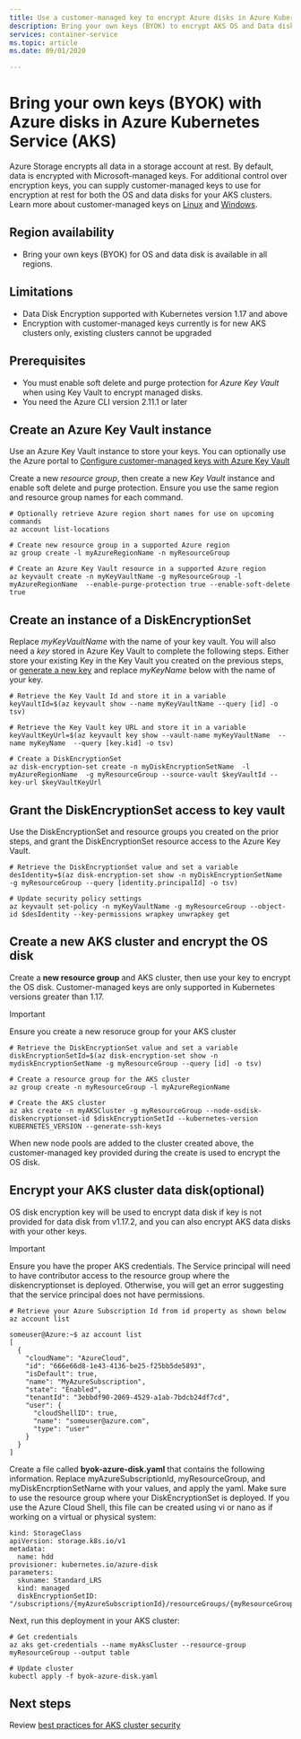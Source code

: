 ```yaml
---
title: Use a customer-managed key to encrypt Azure disks in Azure Kubernetes Service (AKS)
description: Bring your own keys (BYOK) to encrypt AKS OS and Data disks.
services: container-service
ms.topic: article
ms.date: 09/01/2020

---
```


# Bring your own keys (BYOK) with Azure disks in Azure Kubernetes Service (AKS)

Azure Storage encrypts all data in a storage account at rest. By default, data is encrypted with Microsoft-managed keys. For additional control over encryption keys, you can supply customer-managed keys to use for encryption at rest for both the OS and data disks for your AKS clusters. Learn more about customer-managed keys on [Linux][customer-managed-keys-linux] and [Windows][customer-managed-keys-windows].

## Region availability
* Bring your own keys (BYOK) for OS and data disk is available in all regions.

## Limitations
* Data Disk Encryption supported with Kubernetes version 1.17 and above
* Encryption with customer-managed keys currently is for new AKS clusters only, existing clusters cannot be upgraded

## Prerequisites
* You must enable soft delete and purge protection for *Azure Key Vault* when using Key Vault to encrypt managed disks.
* You need the Azure CLI version 2.11.1 or later

## Create an Azure Key Vault instance

Use an Azure Key Vault instance to store your keys.  You can optionally use the Azure portal to [Configure customer-managed keys with Azure Key Vault][byok-azure-portal]

Create a new *resource group*, then create a new *Key Vault* instance and enable soft delete and purge protection.  Ensure you use the same region and resource group names for each command.

```azurecli-interactive
# Optionally retrieve Azure region short names for use on upcoming commands
az account list-locations
```

```azurecli-interactive
# Create new resource group in a supported Azure region
az group create -l myAzureRegionName -n myResourceGroup

# Create an Azure Key Vault resource in a supported Azure region
az keyvault create -n myKeyVaultName -g myResourceGroup -l myAzureRegionName  --enable-purge-protection true --enable-soft-delete true
```

## Create an instance of a DiskEncryptionSet

Replace *myKeyVaultName* with the name of your key vault.  You will also need a *key* stored in Azure Key Vault to complete the following steps.  Either store your existing Key in the Key Vault you created on the previous steps, or [generate a new key][key-vault-generate] and replace *myKeyName* below with the name of your key.
    
```azurecli-interactive
# Retrieve the Key Vault Id and store it in a variable
keyVaultId=$(az keyvault show --name myKeyVaultName --query [id] -o tsv)

# Retrieve the Key Vault key URL and store it in a variable
keyVaultKeyUrl=$(az keyvault key show --vault-name myKeyVaultName  --name myKeyName  --query [key.kid] -o tsv)

# Create a DiskEncryptionSet
az disk-encryption-set create -n myDiskEncryptionSetName  -l myAzureRegionName  -g myResourceGroup --source-vault $keyVaultId --key-url $keyVaultKeyUrl 
```

## Grant the DiskEncryptionSet access to key vault

Use the DiskEncryptionSet and resource groups you created on the prior steps, and grant the DiskEncryptionSet resource access to the Azure Key Vault.

```azurecli-interactive
# Retrieve the DiskEncryptionSet value and set a variable
desIdentity=$(az disk-encryption-set show -n myDiskEncryptionSetName  -g myResourceGroup --query [identity.principalId] -o tsv)

# Update security policy settings
az keyvault set-policy -n myKeyVaultName -g myResourceGroup --object-id $desIdentity --key-permissions wrapkey unwrapkey get
```

## Create a new AKS cluster and encrypt the OS disk

Create a **new resource group** and AKS cluster, then use your key to encrypt the OS disk. Customer-managed keys are only supported in Kubernetes versions greater than 1.17. 

> [!IMPORTANT]
> Ensure you create a new resoruce group for your AKS cluster

```azurecli-interactive
# Retrieve the DiskEncryptionSet value and set a variable
diskEncryptionSetId=$(az disk-encryption-set show -n mydiskEncryptionSetName -g myResourceGroup --query [id] -o tsv)

# Create a resource group for the AKS cluster
az group create -n myResourceGroup -l myAzureRegionName

# Create the AKS cluster
az aks create -n myAKSCluster -g myResourceGroup --node-osdisk-diskencryptionset-id $diskEncryptionSetId --kubernetes-version KUBERNETES_VERSION --generate-ssh-keys
```

When new node pools are added to the cluster created above, the customer-managed key provided during the create is used to encrypt the OS disk.

## Encrypt your AKS cluster data disk(optional)
OS disk encryption key will be used to encrypt data disk if key is not provided for data disk from v1.17.2, and you can also encrypt AKS data disks with your other keys.

> [!IMPORTANT]
> Ensure you have the proper AKS credentials. The Service principal will need to have contributor access to the resource group where the diskencryptionset is deployed. Otherwise, you will get an error suggesting that the service principal does not have permissions.

```azurecli-interactive
# Retrieve your Azure Subscription Id from id property as shown below
az account list
```

```
someuser@Azure:~$ az account list
[
  {
    "cloudName": "AzureCloud",
    "id": "666e66d8-1e43-4136-be25-f25bb5de5893",
    "isDefault": true,
    "name": "MyAzureSubscription",
    "state": "Enabled",
    "tenantId": "3ebbdf90-2069-4529-a1ab-7bdcb24df7cd",
    "user": {
      "cloudShellID": true,
      "name": "someuser@azure.com",
      "type": "user"
    }
  }
]
```

Create a file called **byok-azure-disk.yaml** that contains the following information.  Replace myAzureSubscriptionId, myResourceGroup, and myDiskEncrptionSetName with your values, and apply the yaml.  Make sure to use the resource group where your DiskEncryptionSet is deployed.  If you use the Azure Cloud Shell, this file can be created using vi or nano as if working on a virtual or physical system:

```
kind: StorageClass
apiVersion: storage.k8s.io/v1  
metadata:
  name: hdd
provisioner: kubernetes.io/azure-disk
parameters:
  skuname: Standard_LRS
  kind: managed
  diskEncryptionSetID: "/subscriptions/{myAzureSubscriptionId}/resourceGroups/{myResourceGroup}/providers/Microsoft.Compute/diskEncryptionSets/{myDiskEncryptionSetName}"
```
Next, run this deployment in your AKS cluster:
```azurecli-interactive
# Get credentials
az aks get-credentials --name myAksCluster --resource-group myResourceGroup --output table

# Update cluster
kubectl apply -f byok-azure-disk.yaml
```

## Next steps

Review [best practices for AKS cluster security][best-practices-security]

<!-- LINKS - external -->

<!-- LINKS - internal -->
[az-extension-add]: /cli/azure/extension#az-extension-add
[az-extension-update]: /cli/azure/extension#az-extension-update
[best-practices-security]: ./operator-best-practices-cluster-security.md
[byok-azure-portal]: ../storage/common/storage-encryption-keys-portal.md
[customer-managed-keys-windows]: ../virtual-machines/windows/disk-encryption.md#customer-managed-keys
[customer-managed-keys-linux]: ../virtual-machines/linux/disk-encryption.md#customer-managed-keys
[key-vault-generate]: ../key-vault/general/manage-with-cli2.md
[supported-regions]: ../virtual-machines/windows/disk-encryption.md#supported-regions
